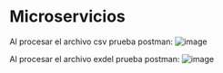 # Microservicios

Al procesar el archivo csv prueba postman:
![image](https://github.com/Mafesita23/Microservicios/assets/116750999/1e0f8b75-54ec-4858-836e-47a72eafb7cb)

Al procesar el archivo exdel prueba postman:
![image](https://github.com/Mafesita23/Microservicios/assets/116750999/821b5340-bd3c-49e1-9bd2-8308a6aa757b)
